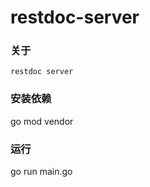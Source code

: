 # restdoc-server

### 关于

    restdoc server

### 安装依赖
   
   go mod vendor

### 运行

   go run main.go
